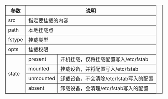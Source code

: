

<!DOCTYPE html>
<html>
<head>
 <title></title>
</head>
<body>
 <table border=1>
  <tr>
      <th>参数</th>
      <th colspan="2">说明</th>
  </tr >
  <tr >
      <td>src</td>
      <td colspan="2">指定要挂载的内容</td>
  </tr>
  <tr >
      <td>path</td>
      <td colspan="2">本地挂载点</td>
  </tr>
  <tr >
      <td>fstype</td>
      <td colspan="2">挂载类型</td>
  </tr> 
  <tr>
      <td>opts</td>
      <td colspan="2">挂载权限</td>
  </tr>
   <tr>
      <td rowspan="7">state</td>
      <td>present</td>
      <td>开机挂载，仅将挂载配置写入/etc/fstab</td>
  </tr>
   <tr>
      <td>mounted</td>
      <td>挂载设备，并将配置写入/etc/fstab</td>
  </tr>
   <tr>
      <td>unmounted</td>
      <td>卸载设备，不会清除/etc/fstab写入的配置</td>
  </tr>
   <tr>
      <td>absent</td>
      <td>卸载设备，会清理/etc/fstab写入的配置</td>
  </tr>
 </table>
</body>
<style type="text/css">
 table{
  border-collapse:collapse
 }
 tr,td{
  border:1px solid #333;
 }
</style>
</html>
